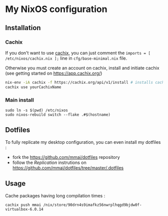 # My NixOS configuration

## Installation

### Cachix

If you don't want to use [cachix](https://cachix.org/), you can just comment the `imports = [ /etc/nixos/cachix.nix ];` line in `cfg/base-minimal.nix` file.

Otherwise you must create an account on cachix, install and initiate cachix (see
getting started on https://app.cachix.org/)

```sh
nix-env -iA cachix -f https://cachix.org/api/v1/install # installs cachix client
cachix use yourCachixName
```

### Main install

```
sudo ln -s $(pwd) /etc/nixos
sudo nixos-rebuild switch --flake .#$(hostname)
```

## Dotfiles

To fully replicate my desktop configuration, you can even install my dotfiles :

- fork the https://github.com/mmai/dotfiles repository
- follow the _Replication_ instrutions on https://github.com/mmai/dotfiles/tree/master/.dotfiles 

## Usage

Cache packages having long compilation times :

```
cachix push mmai /nix/store/90drn4s9imafkz56nwrplhqgd9bjdw0f-virtualbox-6.0.14
```



